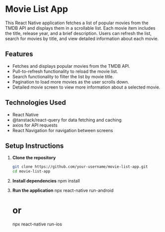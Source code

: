 # Movie List App

This React Native application fetches a list of popular movies from the TMDB API and displays them in a scrollable list. Each movie item includes the title, release year, and a brief description.
Users can refresh the list, search for movies by title, and view detailed information about each movie.

## Features

- Fetches and displays popular movies from the TMDB API.
- Pull-to-refresh functionality to reload the movie list.
- Search functionality to filter the list by movie title.
- Pagination to load more movies as the user scrolls down.
- Detailed movie screen to view more information about a selected movie.

## Technologies Used

- React Native
- @tanstack/react-query for data fetching and caching
- axios for API requests
- React Navigation for navigation between screens

## Setup Instructions

1. **Clone the repository**
   ```bash
   git clone https://github.com/your-username/movie-list-app.git
   cd movie-list-app
   
2. **Install dependencies**
    npm install
   
4. **Run the application**
    npx react-native run-android
     # or
    npx react-native run-ios

